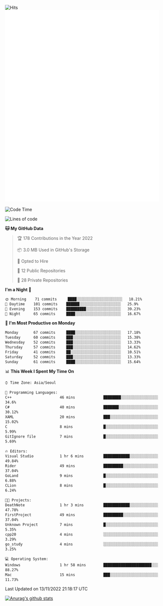 ![Hits](https://hits.seeyoufarm.com/api/count/incr/badge.svg?url=https%3A%2F%2Fgithub.com%2Fkokose1234&count_bg=%2379C83D&title_bg=%23555555&icon=apple.svg&icon_color=%23E7E7E7&title=hits&edge_flat=false)
<br/>
![Metrics](https://github.com/kokose1234/kokose1234/blob/main/github-metrics.svg)

<!--START_SECTION:waka-->
![Code Time](http://img.shields.io/badge/Code%20Time-713%20hrs%2011%20mins-blue)

![Lines of code](https://img.shields.io/badge/From%20Hello%20World%20I%27ve%20Written-911%20Thousand%20lines%20of%20code-blue)

**🐱 My GitHub Data** 

> 🏆 178 Contributions in the Year 2022
 > 
> 📦 3.0 MB Used in GitHub's Storage 
 > 
> 💼 Opted to Hire
 > 
> 📜 12 Public Repositories 
 > 
> 🔑 28 Private Repositories  
 > 
**I'm a Night 🦉** 

```text
🌞 Morning    71 commits     ████░░░░░░░░░░░░░░░░░░░░░   18.21% 
🌆 Daytime    101 commits    ██████░░░░░░░░░░░░░░░░░░░   25.9% 
🌃 Evening    153 commits    █████████░░░░░░░░░░░░░░░░   39.23% 
🌙 Night      65 commits     ████░░░░░░░░░░░░░░░░░░░░░   16.67%

```
📅 **I'm Most Productive on Monday** 

```text
Monday       67 commits     ████░░░░░░░░░░░░░░░░░░░░░   17.18% 
Tuesday      60 commits     ███░░░░░░░░░░░░░░░░░░░░░░   15.38% 
Wednesday    52 commits     ███░░░░░░░░░░░░░░░░░░░░░░   13.33% 
Thursday     57 commits     ███░░░░░░░░░░░░░░░░░░░░░░   14.62% 
Friday       41 commits     ██░░░░░░░░░░░░░░░░░░░░░░░   10.51% 
Saturday     52 commits     ███░░░░░░░░░░░░░░░░░░░░░░   13.33% 
Sunday       61 commits     ████░░░░░░░░░░░░░░░░░░░░░   15.64%

```


📊 **This Week I Spent My Time On** 

```text
⌚︎ Time Zone: Asia/Seoul

💬 Programming Languages: 
C++                      46 mins             ████████░░░░░░░░░░░░░░░░░   34.6% 
C#                       40 mins             ███████░░░░░░░░░░░░░░░░░░   30.12% 
XAML                     20 mins             ███░░░░░░░░░░░░░░░░░░░░░░   15.02% 
C                        8 mins              █░░░░░░░░░░░░░░░░░░░░░░░░   5.99% 
GitIgnore file           7 mins              █░░░░░░░░░░░░░░░░░░░░░░░░   5.69%

🔥 Editors: 
Visual Studio            1 hr 6 mins         ████████████░░░░░░░░░░░░░   49.84% 
Rider                    49 mins             █████████░░░░░░░░░░░░░░░░   37.04% 
GoLand                   9 mins              █░░░░░░░░░░░░░░░░░░░░░░░░   6.88% 
CLion                    8 mins              █░░░░░░░░░░░░░░░░░░░░░░░░   6.24%

🐱‍💻 Projects: 
DeathNote                1 hr 3 mins         ████████████░░░░░░░░░░░░░   47.78% 
FirstProject             49 mins             █████████░░░░░░░░░░░░░░░░   37.04% 
Unknown Project          7 mins              █░░░░░░░░░░░░░░░░░░░░░░░░   5.35% 
cpp20                    4 mins              ░░░░░░░░░░░░░░░░░░░░░░░░░   3.29% 
go_study                 4 mins              ░░░░░░░░░░░░░░░░░░░░░░░░░   3.25%

💻 Operating System: 
Windows                  1 hr 58 mins        ██████████████████████░░░   88.27% 
Mac                      15 mins             ███░░░░░░░░░░░░░░░░░░░░░░   11.73%

```


 Last Updated on 13/11/2022 21:18:17 UTC
<!--END_SECTION:waka-->

[![Anurag's github stats](https://github-readme-stats.vercel.app/api?username=kokose1234&theme=dracula)](https://github.com/anuraghazra/github-readme-stats)



	
